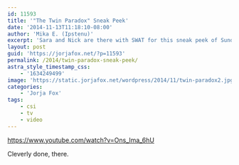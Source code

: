 ```yaml
---
id: 11593
title: '"The Twin Paradox" Sneak Peek'
date: '2014-11-13T11:18:10-08:00'
author: 'Mika E. (Ipstenu)'
excerpt: 'Sara and Nick are there with SWAT for this sneak peek of Sunday''s episode!'
layout: post
guid: 'https://jorjafox.net/?p=11593'
permalink: /2014/twin-paradox-sneak-peek/
astra_style_timestamp_css:
    - '1634249499'
image: 'https://static.jorjafox.net/wordpress/2014/11/twin-paradox2.jpg'
categories:
    - 'Jorja Fox'
tags:
    - csi
    - tv
    - video
---
```


https://www.youtube.com/watch?v=Ons_lma_6hU

Cleverly done, there.
